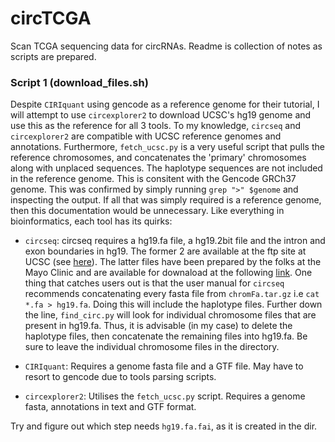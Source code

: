# circTCGA
Scan TCGA sequencing data for circRNAs. Readme is collection of notes as scripts are prepared. 

### Script 1 (download_files.sh)
Despite `CIRIquant` using gencode as a reference genome for their tutorial, I will attempt to use `circexplorer2` to download UCSC's hg19 genome and use this as the reference for all 3 tools. To my knowledge, `circseq` and `circexplorer2` are compatible with UCSC reference genomes and annotations. Furthermore, `fetch_ucsc.py` is a very useful script that pulls the reference chromosomes, and concatenates the 'primary' chromosomes along with unplaced sequences. The haplotype sequences are not included in the reference genome. This is consitent with the Gencode GRCh37 genome. This was confirmed by simply running `grep ">" $genome` and inspecting the output. If all that was simply required is a reference genome, then this documentation would be unnecessary. Like everything in bioinformatics, each tool has its quirks: 

* `circseq`: circseq requires a hg19.fa file, a hg19.2bit file and the intron and exon boundaries in hg19. The former 2 are available at the ftp site at UCSC (see [here](http://hgdownload.soe.ucsc.edu/goldenPath/hg19/bigZips/)). The latter files have been prepared by the folks at the Mayo Clinic and are available for downaload at the following [link](http://bioinformaticstools.mayo.edu/downloads/circRNA/CircSeq_ref_files.tgz). One thing that catches users out is that the user manual for `circseq` recommends concatenating every fasta file from `chromFa.tar.gz` i.e `cat *.fa > hg19.fa`. Doing this will include the haplotype files. Further down the line, `find_circ.py` will look for individual chromosome files that are present in hg19.fa. Thus, it is advisable (in my case) to delete the haplotype files, then concatenate the remaining files into hg19.fa. Be sure to leave the individual chromosome files in the directory.

* `CIRIquant`: Requires a genome fasta file and a GTF file. May have to resort to gencode due to tools parsing scripts. 

* `circexplorer2`: Utilises the `fetch_ucsc.py` script. Requires a genome fasta, annotations in text and GTF format. 

Try and figure out which step needs `hg19.fa.fai`, as it is created in the dir.  
